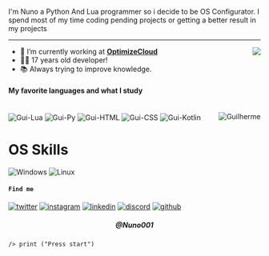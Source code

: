


I'm Nuno a Python And Lua programmer so i decide to be OS Configurator. I spend most of my time coding pending projects or getting a better result in my projects 

---

<a href="https://discord.com/users/975068431625883718">
  <img src="https://lanyard-profile-readme.vercel.app/api/975068431625883718?hideTimestamp=true&idleMessage=Trying%20chillin'%20at%20the%20moment..." align="right" />
</a>

- 🔭 I’m currently working at [**OptimizeCloud**](https://github.com/optimizecloud)
-   👨‍💻 17 years old developer!
-   📚 Always trying to improve knowledge.

#### My favorite languages and what I study

<!-- TODO: Make technologies links takes you to repositories -->


<div style="display: inline_block"><br>
  <img align="center" alt="Gui-Lua" src="https://img.shields.io/badge/Lua-000080?style=for-the-badge&logo=lua&logoColor=white">
  <img align="center" alt="Gui-Py" src="https://img.shields.io/badge/Python-FFD700?style=for-the-badge&logo=python&logoColor=black">
  <img align="center" alt="Gui-HTML" src="https://img.shields.io/badge/HTML-239120?style=for-the-badge&logo=html5&logoColor=white">
  <img align="center" alt="Gui-CSS" src="https://img.shields.io/badge/CSS-239120?&style=for-the-badge&logo=css3&logoColor=white">
  <img align="center" alt="Gui-Kotlin" src="https://img.shields.io/badge/React-0095D5?&style=for-the-badge&logo=react&logoColor=white">
  <img align="right" alt="Guilherme" src="https://media.discordapp.net/attachments/887924683616440393/887924729523081236/ezgif.com-gif-maker.gif?width=150&height=150">
</div>


# OS Skills

![Windows](https://img.shields.io/badge/Windows-017AD7?style=for-the-badge&logo=windows&logoColor=white)
![Linux](https://img.shields.io/badge/Linux-E34F26?style=for-the-badge&logo=linux&logoColor=black)



  #### `Find me`
[![twitter](https://skillicons.dev/icons?i=twitter)](https://twitter.com/Nuno001)
[![instagram](https://skillicons.dev/icons?i=instagram)](https://instagram.com/errorincode212)
[![linkedin](https://skillicons.dev/icons?i=linkedin)](https://www.linkedin.com/in/Nuno001/)
[![discord](https://skillicons.dev/icons?i=discord)](https://discord.gg/979Vn4xe)
[![github](https://skillicons.dev/icons?i=github)](https://github.com/Nuno001)
      
  </a>


  </a>


<h5 align="center">@Nuno001</h5>


  </a>

  </a>
  
    /> print ("Press start")
  </a>
</p>
